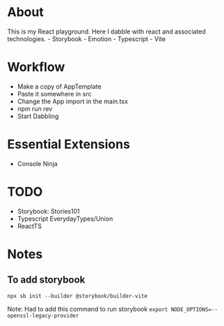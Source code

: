 # About

This is my React playground.
Here I dabble with react and associated technologies. - Storybook - Emotion - Typescript - Vite

# Workflow

- Make a copy of AppTemplate
- Paste it somewhere in src
- Change the App import in the main.tsx
- npm run rev
- Start Dabbling

# Essential Extensions

- Console Ninja

# TODO

- Storybook: Stories101
- Typescript EverydayTypes/Union
- ReactTS

# Notes

## To add storybook

`npx sb init --builder @storybook/builder-vite`

Note:
Had to add this command to run storybook
`export NODE_OPTIONS=--openssl-legacy-provider`
